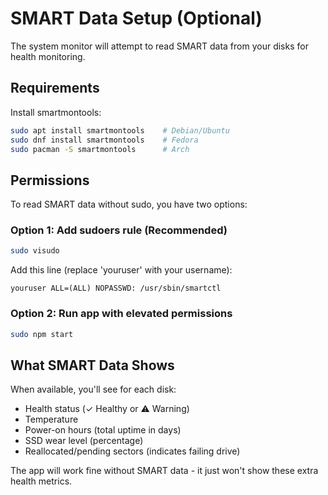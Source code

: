 # SMART Data Setup (Optional)

The system monitor will attempt to read SMART data from your disks for health monitoring.

## Requirements

Install smartmontools:
```bash
sudo apt install smartmontools    # Debian/Ubuntu
sudo dnf install smartmontools    # Fedora
sudo pacman -S smartmontools      # Arch
```

## Permissions

To read SMART data without sudo, you have two options:

### Option 1: Add sudoers rule (Recommended)
```bash
sudo visudo
```
Add this line (replace 'youruser' with your username):
```
youruser ALL=(ALL) NOPASSWD: /usr/sbin/smartctl
```

### Option 2: Run app with elevated permissions
```bash
sudo npm start
```

## What SMART Data Shows

When available, you'll see for each disk:
- Health status (✓ Healthy or ⚠️ Warning)
- Temperature
- Power-on hours (total uptime in days)
- SSD wear level (percentage)
- Reallocated/pending sectors (indicates failing drive)

The app will work fine without SMART data - it just won't show these extra health metrics.
